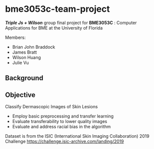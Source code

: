 # bme3053c-team-project
***Triple Js + Wilson*** group final project for **BME3053C** : Computer Applications for BME at the University of Florida

Members: 
- Brian John Braddock
- James Bratt
- Wilson Huang
- Julie Vu

## Background

## Objective

Classify Dermascopic Images of Skin Lesions 

- Employ basic preprocessing and transfer learning
- Evaluate transferability to lower quality images
- Evaluate and address racial bias in the algorithm

Dataset is from the ISIC (International Skin Imaging Collaboration) 2019 Challenge
https://challenge.isic-archive.com/landing/2019
